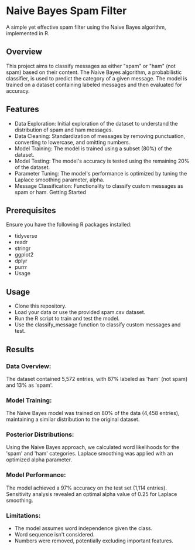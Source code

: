 # Naive Bayes Spam Filter

A simple yet effective spam filter using the Naive Bayes algorithm, implemented in R.

## Overview

This project aims to classify messages as either "spam" or "ham" (not spam) based on their content. The Naive Bayes algorithm, a probabilistic classifier, is used to predict the category of a given message. The model is trained on a dataset containing labeled messages and then evaluated for accuracy.

## Features

- Data Exploration: Initial exploration of the dataset to understand the distribution of spam and ham messages.
- Data Cleaning: Standardization of messages by removing punctuation, converting to lowercase, and omitting numbers.
- Model Training: The model is trained using a subset (80%) of the dataset.
- Model Testing: The model's accuracy is tested using the remaining 20% of the dataset.
- Parameter Tuning: The model's performance is optimized by tuning the Laplace smoothing parameter, alpha.
- Message Classification: Functionality to classify custom messages as spam or ham.
Getting Started

## Prerequisites
Ensure you have the following R packages installed:

- tidyverse
- readr
- stringr
- ggplot2
- dplyr
- purrr
- Usage

## Usage
- Clone this repository.
- Load your data or use the provided spam.csv dataset.
- Run the R script to train and test the model.
- Use the classify_message function to classify custom messages and test.

## Results
### Data Overview:
The dataset contained 5,572 entries, with 87% labeled as 'ham' (not spam) and 13% as 'spam'.

### Model Training:

The Naive Bayes model was trained on 80% of the data (4,458 entries), maintaining a similar distribution to the original dataset.

### Posterior Distributions:

Using the Naive Bayes approach, we calculated word likelihoods for the 'spam' and 'ham' categories. Laplace smoothing was applied with an optimized alpha parameter.

### Model Performance:

The model achieved a 97% accuracy on the test set (1,114 entries). Sensitivity analysis revealed an optimal alpha value of 0.25 for Laplace smoothing.

### Limitations:

- The model assumes word independence given the class.
- Word sequence isn't considered.
- Numbers were removed, potentially excluding important features.


